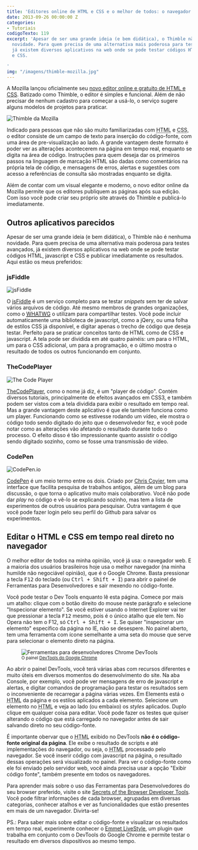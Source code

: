 ```yaml
---
title: 'Editores online de HTML e CSS e o melhor de todos: o navegador'
date: 2013-09-26 00:00:00 Z
categories:
- Tutoriais
codigoTexto: 119
excerpt: 'Apesar de ser uma grande ideia (e bem didática), o Thimble não é nenhuma
  novidade. Para quem precisa de uma alternativa mais poderosa para testes avançados,
  já existem diversos aplicativos na web onde se pode testar códigos HTML, javascript
  e CSS.

'
img: "/imagens/thimble-mozilla.jpg"
---
```


A Mozilla lançou oficialmente seu <a href="https://thimble.mozilla.org/pt-BR/" target="_blank">novo editor online e gratuito de HTML e CSS</a>. Batizado como Thimble, o editor é simples e funcional. Além de não precisar de nenhum cadastro para começar a usá-lo, o serviço sugere alguns modelos de projetos para praticar.

![Thimble da Mozilla](https://raw.githubusercontent.com/wiki/mozilla/thimble.webmaker.org/tutorial.gif)

Indicado para pessoas que não são muito familiarizadas com <abbr title="Hypertext Markup Language">HTML</abbr> e <abbr title="Cascading Style Sheet">CSS</abbr>, o editor consiste de um campo de texto para inserção do código-fonte, com uma área de pre-visualização ao lado. A grande vantagem deste formato é poder ver as alterações acontecerem na página em tempo real, enquanto se digita na área de código. Instruções para quem deseja dar os primeiros passos na linguagem de marcação HTML são dadas como comentários na própria tela de código, e mensagens de erros, alertas e sugestões com acesso a referências de consulta são mostradas enquanto se digita.

Além de contar com um visual elegante e moderno, o novo editor online da Mozilla permite que os editores publiquem as páginas após sua edição. Com isso você pode criar seu próprio site através do Thimble e publicá-lo imediatamente.

## Outros aplicativos parecidos

Apesar de ser uma grande ideia (e bem didática), o Thimble não é nenhuma novidade. Para quem precisa de uma alternativa mais poderosa para testes avançados, já existem diversos aplicativos na web onde se pode testar códigos HTML, javascript e CSS e publicar imediatamente os resultados. Aqui estão os meus preferidos:

### jsFiddle

![jsFiddle](https://visualstudiomagazine.com/articles/2012/01/10/~/media/ECG/visualstudiomagazine/Images/2012/01/wcpap_jsfiddle11002fig.ashx)

O <a href="http://jsfiddle.net" target="_blank">jsFiddle</a> é um serviço completo para se testar <em lang="en" title="Trechos independentes de código.">snippets</em> sem ter de salvar vários arquivos de código. Até mesmo membros de grandes organizações, como o <a href="http://johnylab.net/?id=117"><abbr lang="en" title="Web Hypertext Application Technology Working Group">WHATWG</abbr></a> o utilizam para compartilhar testes. Você pode incluir automaticamente uma biblioteca de javascript, como a jQery, ou uma folha de estilos CSS já disponível, e digitar apenas o trecho de código que deseja testar. Perfeito para se praticar conceitos tanto de HTML como de CSS e javascript. A tela pode ser dividida em até quatro painéis: um para o HTML, um para o CSS adicional, um para a programação, e o último mostra o resultado de todos os outros funcionando em conjunto.

### TheCodePlayer

![The Code Player](http://www.improgrammer.net/wp-content/uploads/2015/01/The-Code-Player-1-1.png)

<a href="http://thecodeplayer.com/" target="_blank">TheCodePlayer</a>, como o nome já diz, é um "player de código". Contém diversos tutoriais, principalmente de efeitos avançados em CSS3, e também podem ser vistos com a tela dividida para exibir o resultado em tempo real. Mas a grande vantagem deste aplicativo é que ele também funciona como um player. Funcionando como se estivesse rodando um vídeo, ele mostra o código todo sendo digitado do jeito que o desenvolvedor fez, e você pode notar como as alterações vão afetando o resultado durante todo o processo. O efeito disso é tão impressionante quanto assistir o código sendo digitado sozinho, como se fosse uma transmissão de vídeo.

### CodePen

![CodePen.io](http://cheneytsai.github.io/slides-prototyping-tools/img/codepen.png)

<a href="http://codepen.io/" target="_blank">CodePen</a> é um meio termo entre os dois. Criado por <a href="http://codepen.io/chriscoyier" target="_blank">Chris Coyier</a>, tem uma interface que facilita pesquisa de trabalhos antigos, além de um blog para discussão, o que torna o aplicativo muito mais colaborativo. Você não pode dar <em lang="en">play</em> no código e vê-lo se explicando sozinho, mas tem a lista de experimentos de outros usuários para pesquisar. Outra vantagem é que você pode fazer login pelo seu perfil do Github para salvar os experimentos.

## Editar o HTML e CSS em tempo real direto no navegador

O melhor editor de todos na minha opinião, você já usa: o navegador web. E a maioria dos usuários brasileiros hoje usa o melhor navegador (na minha humilde não negociável opinião), que é o Google Chrome. Basta pressionar a tecla <kbd>F12</kbd> do teclado (ou <kbd>Ctrl + Shift + I</kbd>) para abrir o painel de Ferramentas para Desenvolvedores e sair mexendo no código-fonte.

Você pode testar o Dev Tools enquanto lê esta página. Comece por mais um atalho: clique com o botão direito do mouse neste parágrafo e selecione "Inspecionar elemento". Se você estiver usando o Internet Explorer vai ter que pressionar a tecla <kbd>F12</kbd> mesmo, pois é o único atalho que ele tem. No Opera não tem o F12, só <kbd>Ctrl + Shift + I</kbd>. Se quiser "inspecionar um elemento" específico da página no IE, não se desespere. No painel aberto, tem uma ferramenta com ícone semelhante a uma seta do mouse que serve para selecionar o elemento direto na página.

<figure>
    <img src="https://developers.google.com/chrome-developer-tools/images/image03.png" alt="Ferramentas para desenvolvedores Chrome DevTools">
    <figcaption>
        <small>O painel <a href="https://developers.google.com/chrome-developer-tools/" target="_blank" hreflang="en">DevTools do Google Chrome</a></small>
    </figcaption>
</figure>

Ao abrir o painel DevTools, você terá várias abas com recursos diferentes e muito úteis em diversos momentos do desenvolvimento do site. Na aba Console, por exemplo, você pode ver mensagens de erro de javascript e alertas, e digitar comandos de programação para testar os resultados sem o inconveniente de recarregar a página várias vezes. Em Elements está o <abbr title="HyperText Markup Language" lang="en">HTML</abbr> da página e os estilos aplicados a cada elemento. Selecione um elemento no <abbr title="HyperText Markup Language" lang="en">HTML</abbr> e veja ao lado (ou embaixo) os <i>styles</i> aplicados. Duplo clique em qualquer coisa para editar. Você pode fazer os testes que quiser alterando o código que está carregado no navegador antes de sair salvando direto no seu código-fonte.

É importante obervar que o <abbr title="HyperText Markup Language" lang="en">HTML</abbr> exibido no DevTools <strong>não é o código-fonte original da página</strong>. Ele exibe o resultado de scripts e até implementações do navegador, ou seja, o <abbr title="HyperText Markup Language" lang="en">HTML</abbr> processado pelo navegador. Se você inserir código com javascript na página, o resultado dessas operações será visualizado no painel. Para ver o código-fonte como ele foi enviado pelo servidor web, você ainda precisa usar a opção "Exibir código fonte", também presente em todos os navegadores.

Para aprender mais sobre o uso das Ferramentas para Desenvolvedores do seu browser preferido, visite o site <a href="http://devtoolsecrets.com/" target="_blank" hreflang="en">Secrets of the Browser Developer Tools</a>. Você pode filtrar informações de cada browser, agrupadas em diversas categorias, conhecer atalhos e ver as funcionalidades que estão presentes em mais de um navegador. Divirta-se!

PS.: Para saber mais sobre editar o código-fonte e visualizar os resultados em tempo real, experimente conhecer o <a href="http://tableless.com.br/emmet-livestyle/" target="_blank" hreflang="pt">Emmet LiveStyle</a>, um plugin que trabalha em conjunto com o DevTools do Google Chrome e permite testar o resultado em diversos dispositivos ao mesmo tempo.